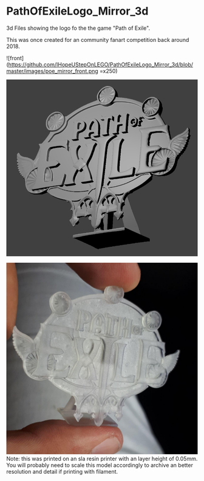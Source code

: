 # PathOfExileLogo_Mirror_3d

3d Files showing the logo fo the the game "Path of Exile". 

This was once created for an community fanart competition back around 2018.

![front](https://github.com/IHopeUStepOnLEGO/PathOfExileLogo_Mirror_3d/blob/master/images/poe_mirror_front.png =x250)

![side](https://github.com/IHopeUStepOnLEGO/PathOfExileLogo_Mirror_3d/blob/master/images/poe_mirror_side.png)

![sla_print](https://github.com/IHopeUStepOnLEGO/PathOfExileLogo_Mirror_3d/blob/master/images/poe_mirror_sla_print.png)
Note: this was printed on an sla resin printer with an layer height of 0.05mm. You will probably need to scale this model accordingly to archive an better resolution and detail if printing with filament.
